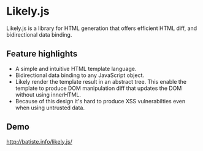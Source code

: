 
# Likely.js

Likely.js is a library for HTML generation that offers efficient HTML diff, and bidirectional data binding.

## Feature highlights

 * A simple and intuitive HTML template language.
 * Bidirectional data binding to any JavaScript object.
 * Likely render the template result in an abstract tree. This enable the template to produce DOM manipulation diff that updates the DOM without using innerHTML.
 * Because of this design it's hard to produce XSS vulnerabilties even when using untrusted data.

## Demo

http://batiste.info/likely.js/
